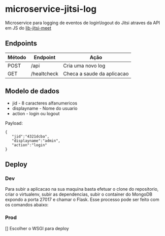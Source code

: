 # microservice-jitsi-log

Microservice para logging de eventos de login\logout do Jitsi atraves da API em JS do [lib-jitsi-meet](https://github.com/jitsi/lib-jitsi-meet)

## Endpoints

| Método  | Endpoint             | Ação                             |
|---------|----------------------|----------------------------------|
| POST    | /api                 | Cria uma novo log                |
| GET     | /healtcheck          | Checa a saude da aplicacao       |

## Modelo de dados

- jid - 8 caracteres alfanumericos
- displayname - Nome do usuario
- action - login ou logout


Payload:

```
{
   "jid":"4321dcba",
   "displayname":"admin",
   "action":"login"
}
```

## Deploy

### Dev

Para subir a aplicacao na sua maquina basta efetuar o clone do repositorio, criar o virtualenv, subir as dependencias, subir o container do MongoDB expondo a porta 27017 e chamar o Flask. Esse processo pode ser feito com os comandos abaixo:


### Prod

[] Escolher o WSGI para deploy
